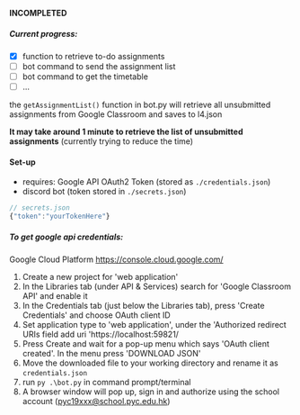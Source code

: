 **INCOMPLETED**

##### Current progress:
- [x] function to retrieve to-do assignments
- [ ] bot command to send the assignment list
- [ ] bot command to get the timetable
- [ ] ...

the `getAssignmentList()` function in bot.py will retrieve all unsubmitted assignments from Google Classroom and saves to l4.json

**It may take around 1 minute to retrieve the list of unsubmitted assignments** (currently trying to reduce the time)

#### Set-up
- requires: Google API OAuth2 Token (stored as `./credentials.json`)
- discord bot (token stored in `./secrets.json`)

```js
// secrets.json
{"token":"yourTokenHere"}
```

##### To get google api credentials:
Google Cloud Platform
https://console.cloud.google.com/

1. Create a new project for 'web application'
2. In the Libraries tab (under API & Services) search for 'Google Classroom API' and enable it
3. In the Credentials tab (just below the Libraries tab), press 'Create Credentials' and choose OAuth client ID
4. Set application type to 'web application', under the 'Authorized redirect URIs field add uri 'https://localhost:59821/
5. Press Create and wait for a pop-up menu which says 'OAuth client created'. In the menu press 'DOWNLOAD JSON'
6. Move the downloaded file to your working directory and rename it as `credentials.json`
7. run `py .\bot.py` in command prompt/terminal
8. A browser window will pop up, sign in and authorize using the school account (pyc19xxx@school.pyc.edu.hk)
